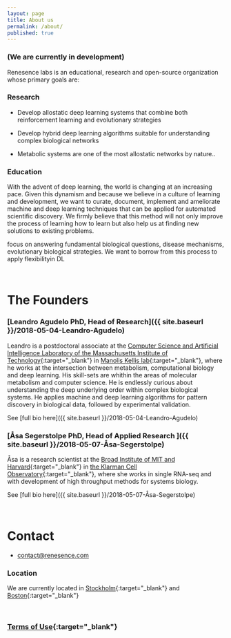 ```yaml
---
layout: page
title: About us
permalink: /about/
published: true
---
```


### (We are currently in development)

Renesence labs is an educational, research and open-source organization whose primary goals are:

### Research

- Develop allostatic deep learning systems that combine both reinforcement learning and evolutionary strategies

- Develop hybrid deep learning algorithms suitable for understanding complex biological networks 

- Metabolic systems are one of the most allostatic networks by nature..

### Education

With the advent of deep learning, the world is changing at an increasing pace. Given this dynamism and because we believe in a culture of learning and development, we want to curate, document, implement and ameliorate machine and deep learning techniques that can be applied for automated scientific discovery. We firmly believe that this method will not only improve the process of learning how to learn but also help us at finding new solutions to existing problems.

focus on answering fundamental biological questions, disease mechanisms, evolutionary biological strategies. We want to borrow from this process to apply flexibilityin DL

<br />


# The Founders
### [Leandro Agudelo PhD, Head of Research]({{ site.baseurl }}/2018-05-04-Leandro-Agudelo)
Leandro is a postdoctoral associate at the [Computer Science and Artificial Intelligence Laboratory of the Massachusetts Institute of Technology](https://www.csail.mit.edu/){:target="_blank"} in [Manolis Kellis lab](http://compbio.mit.edu/compbio.html){:target="_blank"}, where he works at the intersection between metabolism, computational biology and deep learning. His skill-sets are whithin the areas of molecular metabolism and computer science. He is endlessly curious about understanding the deep underlying order within complex biological systems. He applies machine and deep learning algorithms for pattern discovery in biological data, followed by experimental validation.   

See [full bio here]({{ site.baseurl }}/2018-05-04-Leandro-Agudelo)		


### [Åsa Segerstolpe PhD, Head of Applied Research ]({{ site.baseurl }}/2018-05-07-Åsa-Segerstolpe)
Åsa is a research scientist at the [Broad Institute of MIT and Harvard](https://www.broadinstitute.org/){:target="_blank"} in [the Klarman Cell Observatory](https://www.broadinstitute.org/klarman-cell-observatory){:target="_blank"}, where she works in single RNA-seq and with development of high throughput methods for systems biology.

See [full bio here]({{ site.baseurl }}/2018-05-07-Åsa-Segerstolpe)	


<br />


# Contact

- [contact@renesence.com](mailto:email@domain.com)


### Location 
We are currently located in [Stockholm](https://goo.gl/maps/3wWs6dNhyyj){:target="_blank"} and [Boston](https://goo.gl/maps/C9Ra8WjCXdx){:target="_blank"}

<br />



### [Terms of Use](https://app.termly.io/document/terms-of-use-for-website/216f94cc-bf38-4d06-955d-e28045c1699d){:target="_blank"}
